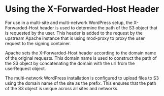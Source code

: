 # Using the X-Forwarded-Host Header

For use in a multi-site and multi-network WordPress setup, the X-Forwarded-Host header is used to determine the path of the S3 object that is requested by the user. This header is added to the request by the upstream Apache instance that is using mod-proxy to proxy the user request to the signing container.

Apache sets the X-Forwarded-Host header according to the domain name of the original requests. This domain name is used to construct the path of the S3 object by concatenating the domain with the url from the userRequest object.

The multi-network WordPress installation is configured to upload files to S3 using the domain name of the site as the prefix. This ensures that the path of the S3 object is unique across all sites and networks.
